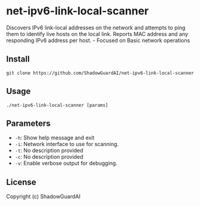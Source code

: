 # net-ipv6-link-local-scanner
Discovers IPv6 link-local addresses on the network and attempts to ping them to identify live hosts on the local link.  Reports MAC address and any responding IPv6 address per host. - Focused on Basic network operations

## Install
`git clone https://github.com/ShadowGuardAI/net-ipv6-link-local-scanner`

## Usage
`./net-ipv6-link-local-scanner [params]`

## Parameters
- `-h`: Show help message and exit
- `-i`: Network interface to use for scanning.
- `-t`: No description provided
- `-c`: No description provided
- `-v`: Enable verbose output for debugging.

## License
Copyright (c) ShadowGuardAI
